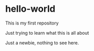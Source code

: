 # hello-world
This is my first repository

Just trying to learn what this is all about

Just a newbie,  nothing to see here.
